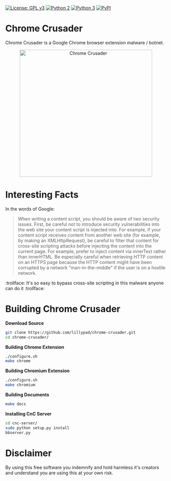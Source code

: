 [![License: GPL v3](https://img.shields.io/badge/License-GPL%20v3-blue.svg)](https://github.com/lillypad/chrome-crusader/blob/master/LICENSE)
[![Python 2](https://img.shields.io/badge/Python-2-brightgreen.svg)](https://github.com/lillypad/chrome-crusader/)
[![Python 3](https://img.shields.io/badge/Python-3-brightgreen.svg)](https://github.com/lillypad/chrome-crusader/)
[![PyPI](https://img.shields.io/pypi/v/nine.svg)](https://github.com/lillypad/chrome-crusader/)

# Chrome Crusader

Chrome Crusader is a Google Chrome browser extension malware / botnet.

<p align="center">
<img src="https://github.com/lillypad/chrome-crusader/raw/master/docs/presentation/img/chrome_pony_evil.png" alt="Chrome Crusader" width="415px" height="398px">
</p>

# Interesting Facts

In the words of Google:

> When writing a content script, you should be aware of two security issues. First, be careful not to introduce security vulnerabilities into the web site your content script is injected into. For example, if your content script receives content from another web site (for example, by making an XMLHttpRequest), be careful to filter that content for cross-site scripting attacks before injecting the content into the current page. For example, prefer to inject content via innerText rather than innerHTML. Be especially careful when retrieving HTTP content on an HTTPS page because the HTTP content might have been corrupted by a network "man-in-the-middle" if the user is on a hostile network.

:trollface: It's so easy to bypass cross-site scripting in this malware anyone can do it :trollface:

# Building Chrome Crusader

**Download Source**
```bash
git clone https://github.com/lillypad/chrome-crusader.git
cd chrome-crusader/
```

**Building Chrome Extension**
```bash
./configure.sh
make chrome
```

**Building Chromium Extension**
```bash
./configure.sh
make chromium
```

**Building Documents**
```bash
make docs
```

**Installing CnC Server**
```bash
cd cnc-server/
sudo python setup.py install
bbserver.py
```

# Disclaimer

By using this free software you indemnify and hold harmless it's creators and understand you are using this at your own risk.
